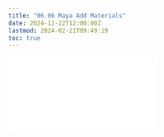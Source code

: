 ```yaml
---
title: "06.06 Maya Add Materials"
date: 2024-12-22T12:00:00Z
lastmod: 2024-02-21T09:49:19
toc: true
---
```


![Link to included file content](../../../../3d-modeling/maya/maya-add-materials.md)

